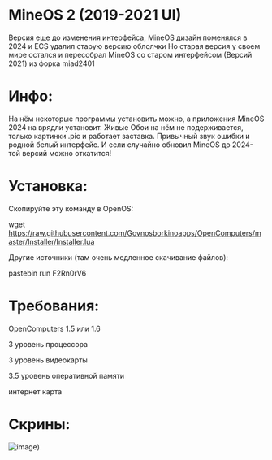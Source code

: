 # MineOS 2 (2019-2021 UI)

Версия еще до изменения интерфейса, MineOS дизайн поменялся в 2024 и ECS удалил старую версию облолчки
Но старая версия у своем мире остался и пересобрал MineOS со старом интерфейсом (Версий 2021) из форка miad2401

# Инфо:

На нём некоторые программы установить можно, а приложения MineOS 2024 на врядли установит.
Живые Обои на нём не подерживается, только картинки .pic и работает заставка.
Привычный звук ошибки и родной белый интерфейс.
И если случайно обновил MineOS до 2024-той версий можно откатится!

# Установка:
Скопируйте эту команду в OpenOS: 

 
wget https://raw.githubusercontent.com/Govnosborkinoapps/OpenComputers/master/Installer/Installer.lua

Другие источники (там очень медленное скачивание файлов):

pastebin run F2Rn0rV6

# Требования: 

OpenComputers 1.5 или 1.6

3 уровень процессора

3 уровень видеокарты

3.5 уровень оперативной памяти

интернет карта
# Скрины:

![image]([https://i.imgur.com/Ki5bX0I.gif))

